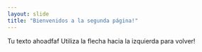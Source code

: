 ```yaml
---
layout: slide
title: "Bienvenidos a la segunda página!"
---
```

Tu texto
ahoadfaf
Utiliza la flecha hacia la izquierda para volver!
